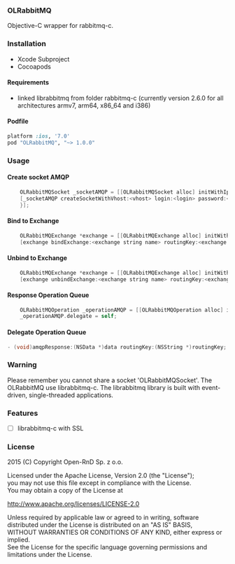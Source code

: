 ### OLRabbitMQ

Objective-C wrapper for rabbitmq-c.

### Installation

* Xcode Subproject
* Cocoapods

#### Requirements

* linked librabbitmq from folder rabbitmq-c (currently version 2.6.0 for all architectures armv7, arm64, x86_64 and i386)



#### Podfile

```ruby
platform :ios, '7.0'
pod "OLRabbitMQ", "~> 1.0.0"
```

### Usage

#### Create socket AMQP
```objective-c
    OLRabbitMQSocket _socketAMQP = [[OLRabbitMQSocket alloc] initWithIp:<address ip> port:<port ip>];
    [_socketAMQP createSocketWithVhost:<vhost> login:<login> password:<password> callback:^(BOOL ready, NSError *error) {
    }];
```

#### Bind to Exchange
```objective-c
    OLRabbitMQExchange *exchange = [[OLRabbitMQExchange alloc] initWithSocket:<OLRabbitMQSocket instance>];
    [exchange bindExchange:<exchange string name> routingKey:<exchange routing key string>];
```

#### Unbind to Exchange
```objective-c
    OLRabbitMQExchange *exchange = [[OLRabbitMQExchange alloc] initWithSocket:<OLRabbitMQSocket instance>];
    [exchange unbindExchange:<exchange string name> routingKey:<exchange routing key string>];
```

#### Response Operation Queue
``` objective-c
    OLRabbitMQOperation _operationAMQP = [[OLRabbitMQOperation alloc] initWithSocket:<OLRabbitMQSocket instance>];
    _operationAMQP.delegate = self;
```

#### Delegate Operation Queue
```objective-c
- (void)amqpResponse:(NSData *)data routingKey:(NSString *)routingKey;
```

### Warning

Please remember you cannot share a socket 'OLRabbitMQSocket'. The OLRabbitMQ use librabbitmq-c. The librabbitmq library is built with event-driven, single-threaded applications.

### Features
- [ ] librabbitmq-c with SSL

### License

2015 (C) Copyright Open-RnD Sp. z o.o.

Licensed under the Apache License, Version 2.0 (the "License");<br />
you may not use this file except in compliance with the License.<br />
You may obtain a copy of the License at<br />

http://www.apache.org/licenses/LICENSE-2.0

Unless required by applicable law or agreed to in writing, software<br />
distributed under the License is distributed on an "AS IS" BASIS,<br />
WITHOUT WARRANTIES OR CONDITIONS OF ANY KIND, either express or implied.<br />
See the License for the specific language governing permissions and<br />
limitations under the License.
